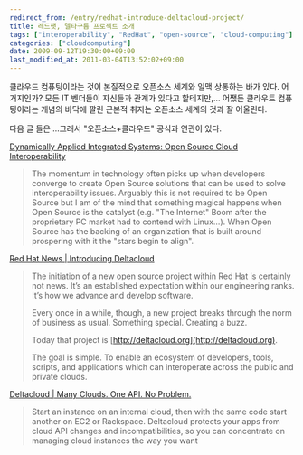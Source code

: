 ```yaml
---
redirect_from: /entry/redhat-introduce-deltacloud-project/
title: 레드햇, 델타구름 프로젝트 소개
tags: ["interoperability", "RedHat", "open-source", "cloud-computing"]
categories: ["cloudcomputing"]
date: 2009-09-12T19:30:00+09:00
last_modified_at: 2011-03-04T13:52:02+09:00
---
```

클라우드 컴퓨팅이라는 것이 본질적으로 오픈소스 세계와 일맥 상통하는 바가
있다. 어거지인가? 모든 IT 벤더들이 자신들과 관계가 있다고 할테지만,...
어쨌든 클라우트 컴퓨팅이라는 개념의 바닥에 깔린 근본적 취지는 오픈소스
세계의 것과 잘 어울린다.

다음 글 들은 ...그래서 "오픈소스+클라우드" 공식과 연관이 있다.
 
[Dynamically Applied Integrated Systems: Open Source Cloud Interoperability](http://charmalloc.blogspot.com/2009/09/open-source-cloud-interoperability.html)

> The momentum in technology often picks up when developers converge to
> create Open Source solutions that can be used to solve interoperability
> issues. Arguably this is not required to be Open Source but I am of the
> mind that something magical happens when Open Source is the catalyst
> (e.g. "The Internet" Boom after the proprietary PC market had to contend
> with Linux...). When Open Source has the backing of an organization that
> is built around prospering with it the "stars begin to align".

[Red Hat News \| Introducing Deltacloud](http://press.redhat.com/2009/09/03/introducing-deltacloud/)

> The initiation of a new open source project within Red Hat is certainly
> not news. It’s an established expectation within our engineering ranks.
> It’s how we advance and develop software.
> 
> Every once in a while, though, a new project breaks through the norm of
> business as usual. Something special. Creating a buzz.
> 
> Today that project is [http://deltacloud.org](http://deltacloud.org).
> 
> The goal is simple. To enable an ecosystem of developers, tools, scripts,
> and applications which can interoperate across the public and private clouds.


[Deltacloud \| Many Clouds. One API. No Problem.](http://deltacloud.org/)

> Start an instance on an internal cloud, then with the same code start
> another on EC2 or Rackspace. Deltacloud protects your apps from cloud
> API changes and incompatibilities, so you can concentrate on managing
> cloud instances the way you want


